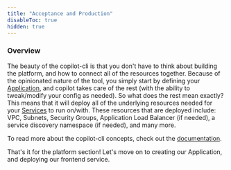 ```yaml
---
title: "Acceptance and Production"
disableToc: true
hidden: true
---
```


### Overview

The beauty of the copilot-cli is that you don't have to think about building the platform, and how to connect all of the resources together.
Because of the opinionated nature of the tool, you simply start by defining your [Application](https://github.com/aws/copilot-cli/wiki/Applications), and copilot takes care of the rest (with the ability to tweak/modify your config as needed).
So what does the rest mean exactly? This means that it will deploy all of the underlying resources needed for your [Services](https://github.com/aws/copilot-cli/wiki/Services) to run on/with.
These resources that are deployed include: VPC, Subnets, Security Groups, Application Load Balancer (if needed), a service discovery namespace (if needed), and many more.
 
To read more about the copilot-cli concepts, check out the [documentation](https://github.com/aws/copilot-cli/wiki/Concepts).

That's it for the platform section! Let's move on to creating our Application, and deploying our frontend service.